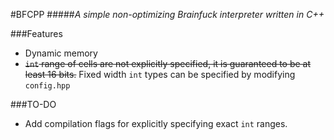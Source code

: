 #BFCPP
#####*A simple non-optimizing Brainfuck interpreter written in C++*

###Features
- Dynamic memory
- ~~`int` range of cells are not explicitly specified, it is guaranteed to be at least
16 bits.~~ Fixed width `int` types can be specified by modifying `config.hpp`

###TO-DO
- Add compilation flags for explicitly specifying exact `int` ranges.


